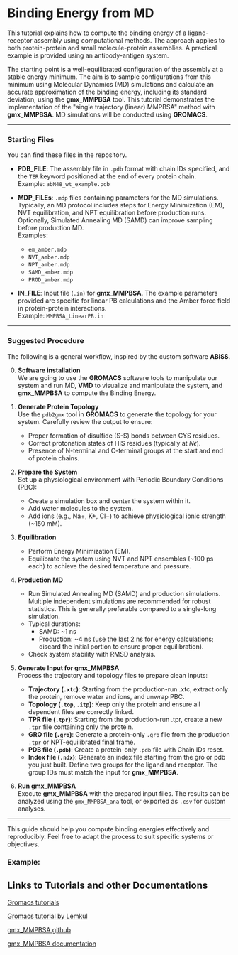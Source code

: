 # Binding Energy from MD

This tutorial explains how to compute the binding energy of a ligand-receptor assembly using computational methods. The approach applies to both protein-protein and small molecule-protein assemblies. A practical example is provided using an antibody-antigen system.

The starting point is a well-equilibrated configuration of the assembly at a stable energy minimum. The aim is to sample configurations from this minimum using Molecular Dynamics (MD) simulations and calculate an accurate approximation of the binding energy, including its standard deviation, using the **gmx_MMPBSA** tool. This tutorial demonstrates the implementation of the "single trajectory (linear) MMPBSA" method with **gmx_MMPBSA**. MD simulations will be conducted using **GROMACS**.

---

### Starting Files

You can find these files in the repository.

- **PDB_FILE**: The assembly file in `.pdb` format with chain IDs specified, and the `TER` keyword positioned at the end of every protein chain.  
  Example: `abN48_wt_example.pdb`
  
- **MDP_FILEs**: `.mdp` files containing parameters for the MD simulations. Typically, an MD protocol includes steps for Energy Minimization (EM), NVT equilibration, and NPT equilibration before production runs. Optionally, Simulated Annealing MD (SAMD) can improve sampling before production MD.  
  Examples:
  - `em_amber.mdp`
  - `NVT_amber.mdp`
  - `NPT_amber.mdp`
  - `SAMD_amber.mdp`
  - `PROD_amber.mdp`

- **IN_FILE**: Input file (`.in`) for **gmx_MMPBSA**. The example parameters provided are specific for linear PB calculations and the Amber force field in protein-protein interactions.  
  Example: `MMPBSA_LinearPB.in`

---

### Suggested Procedure

The following is a general workflow, inspired by the custom software **ABiSS**.

0. **Software installation**  
   We are going to use the **GROMACS** software tools to manipulate our system and run MD, **VMD** to visualize and manipulate the system, and **gmx_MMPBSA** to compute the Binding Energy. 

2. **Generate Protein Topology**  
   Use the `pdb2gmx` tool in **GROMACS** to generate the topology for your system. Carefully review the output to ensure:
   - Proper formation of disulfide (S-S) bonds between CYS residues.
   - Correct protonation states of HIS residues (typically at $N\epsilon$).
   - Presence of N-terminal and C-terminal groups at the start and end of protein chains.

3. **Prepare the System**  
   Set up a physiological environment with Periodic Boundary Conditions (PBC):  
   - Create a simulation box and center the system within it.  
   - Add water molecules to the system.  
   - Add ions (e.g., Na+, K+, Cl−) to achieve physiological ionic strength (~150 mM).

4. **Equilibration**  
   - Perform Energy Minimization (EM).  
   - Equilibrate the system using NVT and NPT ensembles (~100 ps each) to achieve the desired temperature and pressure.  

5. **Production MD**  
   - Run Simulated Annealing MD (SAMD) and production simulations. Multiple independent simulations are recommended for robust statistics. This is generally preferable compared to a single-long simulation. 
   - Typical durations:
     - SAMD: ~1 ns  
     - Production: ~4 ns (use the last 2 ns for energy calculations; discard the initial portion to ensure proper equilibration).  
   - Check system stability with RMSD analysis.

6. **Generate Input for gmx_MMPBSA**  
   Process the trajectory and topology files to prepare clean inputs:  
   - **Trajectory (`.xtc`)**: Starting from the production-run .xtc, extract only the protein, remove water and ions, and unwrap PBC.  
   - **Topology (`.top`, `.itp`)**: Keep only the protein and ensure all dependent files are correctly linked.  
   - **TPR file (`.tpr`)**: Starting from the production-run .tpr, create a new `.tpr` file containing only the protein.  
   - **GRO file (`.gro`)**: Generate a protein-only `.gro` file from the production `.tpr` or NPT-equilibrated final frame.  
   - **PDB file (`.pdb`)**: Create a protein-only `.pdb` file with Chain IDs reset.  
   - **Index file (`.ndx`)**: Generate an index file starting from the gro or pdb you just built. Define two groups for the ligand and receptor. The group IDs must match the input for **gmx_MMPBSA**.

7. **Run gmx_MMPBSA**  
   Execute **gmx_MMPBSA** with the prepared input files. The results can be analyzed using the `gmx_MMPBSA_ana` tool, or exported as `.csv` for custom analyses.

---

This guide should help you compute binding energies effectively and reproducibly. Feel free to adapt the process to suit specific systems or objectives.

### Example:


## Links to Tutorials and other Documentations
[Gromacs tutorials](https://tutorials.gromacs.org/)

[Gromacs tutorial by Lemkul](http://www.mdtutorials.com/gmx/)

[gmx_MMPBSA github](https://github.com/Valdes-Tresanco-MS/gmx_MMPBSA)

[gmx_MMPBSA documentation](https://valdes-tresanco-ms.github.io/gmx_MMPBSA/dev/getting-started/)



